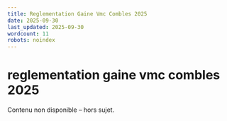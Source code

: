 ```yaml
---
title: Reglementation Gaine Vmc Combles 2025
date: 2025-09-30
last_updated: 2025-09-30
wordcount: 11
robots: noindex
---
```


# reglementation gaine vmc combles 2025

Contenu non disponible – hors sujet.